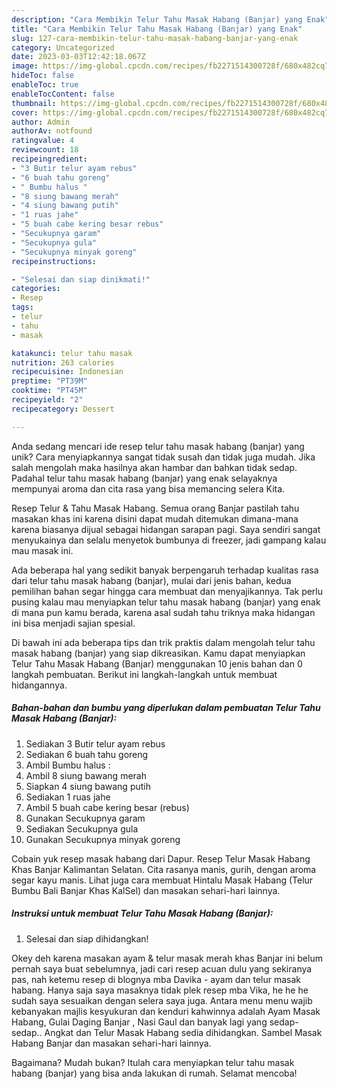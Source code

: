 ```yaml
---
description: "Cara Membikin Telur Tahu Masak Habang (Banjar) yang Enak"
title: "Cara Membikin Telur Tahu Masak Habang (Banjar) yang Enak"
slug: 127-cara-membikin-telur-tahu-masak-habang-banjar-yang-enak
category: Uncategorized
date: 2023-03-03T12:42:18.067Z
image: https://img-global.cpcdn.com/recipes/fb2271514300728f/680x482cq70/telur-tahu-masak-habang-banjar-foto-resep-utama.jpg
hideToc: false
enableToc: true
enableTocContent: false
thumbnail: https://img-global.cpcdn.com/recipes/fb2271514300728f/680x482cq70/telur-tahu-masak-habang-banjar-foto-resep-utama.jpg
cover: https://img-global.cpcdn.com/recipes/fb2271514300728f/680x482cq70/telur-tahu-masak-habang-banjar-foto-resep-utama.jpg
author: Admin
authorAv: notfound
ratingvalue: 4
reviewcount: 18
recipeingredient:
- "3 Butir telur ayam rebus"
- "6 buah tahu goreng"
- " Bumbu halus "
- "8 siung bawang merah"
- "4 siung bawang putih"
- "1 ruas jahe"
- "5 buah cabe kering besar rebus"
- "Secukupnya garam"
- "Secukupnya gula"
- "Secukupnya minyak goreng"
recipeinstructions:

- "Selesai dan siap dinikmati!"
categories:
- Resep
tags:
- telur
- tahu
- masak

katakunci: telur tahu masak 
nutrition: 263 calories
recipecuisine: Indonesian
preptime: "PT39M"
cooktime: "PT45M"
recipeyield: "2"
recipecategory: Dessert

---
```





Anda sedang mencari ide resep telur tahu masak habang (banjar) yang unik? Cara menyiapkannya sangat tidak susah dan tidak juga mudah. Jika salah mengolah maka hasilnya akan hambar dan bahkan tidak sedap. Padahal telur tahu masak habang (banjar) yang enak selayaknya mempunyai aroma dan cita rasa yang bisa memancing selera Kita.





Resep Telur &amp; Tahu Masak Habang. Semua orang Banjar pastilah tahu masakan khas ini karena disini dapat mudah ditemukan dimana-mana karena biasanya dijual sebagai hidangan sarapan pagi. Saya sendiri sangat menyukainya dan selalu menyetok bumbunya di freezer, jadi gampang kalau mau masak ini.

Ada beberapa hal yang sedikit banyak berpengaruh terhadap kualitas rasa dari telur tahu masak habang (banjar), mulai dari jenis bahan, kedua pemilihan bahan segar hingga cara membuat dan menyajikannya. Tak perlu pusing kalau mau menyiapkan telur tahu masak habang (banjar) yang enak di mana pun kamu berada, karena asal sudah tahu triknya maka hidangan ini bisa menjadi sajian spesial.






Di bawah ini ada beberapa tips dan trik praktis dalam mengolah telur tahu masak habang (banjar) yang siap dikreasikan. Kamu dapat menyiapkan Telur Tahu Masak Habang (Banjar) menggunakan 10 jenis bahan dan 0 langkah pembuatan. Berikut ini langkah-langkah untuk membuat hidangannya.

<!--inarticleads1-->

##### Bahan-bahan dan bumbu yang diperlukan dalam pembuatan Telur Tahu Masak Habang (Banjar):

1. Sediakan 3 Butir telur ayam rebus
1. Sediakan 6 buah tahu goreng
1. Ambil  Bumbu halus :
1. Ambil 8 siung bawang merah
1. Siapkan 4 siung bawang putih
1. Sediakan 1 ruas jahe
1. Ambil 5 buah cabe kering besar (rebus)
1. Gunakan Secukupnya garam
1. Sediakan Secukupnya gula
1. Gunakan Secukupnya minyak goreng


Cobain yuk resep masak habang dari Dapur. Resep Telur Masak Habang Khas Banjar Kalimantan Selatan. Cita rasanya manis, gurih, dengan aroma segar kayu manis. Lihat juga cara membuat Hintalu Masak Habang (Telur Bumbu Bali Banjar Khas KalSel) dan masakan sehari-hari lainnya. 

<!--inarticleads2-->

##### Instruksi untuk membuat Telur Tahu Masak Habang (Banjar):


1. Selesai dan siap dihidangkan!

Okey deh karena masakan ayam &amp; telur masak merah khas Banjar ini belum pernah saya buat sebelumnya, jadi cari resep acuan dulu yang sekiranya pas, nah ketemu resep di blognya mba Davika - ayam dan telur masak habang. Hanya saja saya masaknya tidak plek resep mba Vika, he he he sudah saya sesuaikan dengan selera saya juga. Antara menu menu wajib kebanyakan majlis kesyukuran dan kenduri kahwinnya adalah Ayam Masak Habang, Gulai Daging Banjar , Nasi Gaul dan banyak lagi yang sedap-sedap.. Angkat dan Telur Masak Habang sedia dihidangkan. Sambel Masak Habang Banjar dan masakan sehari-hari lainnya. 

Bagaimana? Mudah bukan? Itulah cara menyiapkan telur tahu masak habang (banjar) yang bisa anda lakukan di rumah. Selamat mencoba!
